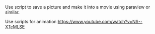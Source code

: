 Use script to save a picture
and make it into a movie using paraview or similar.


Use scripts for animation
<https://www.youtube.com/watch?v=NS--XTcMLSE>
